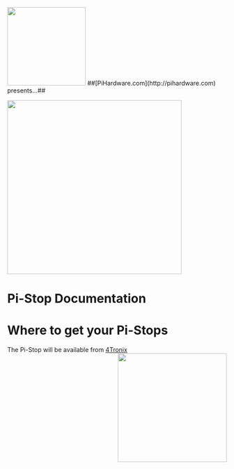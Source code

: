 <img src="img/pihwlogotm.png" width=180 />
##[PiHardware.com](http://pihardware.com) presents...##
<p>
<img src="img/LogoDesignNormal.png" width=400 />

# Pi-Stop Documentation #

# Where to get your Pi-Stops #

The Pi-Stop will be available from [4Tronix](http://4Tronix.com)
<img style="float:right" src="img/4tronix.jpg" width=250 />
